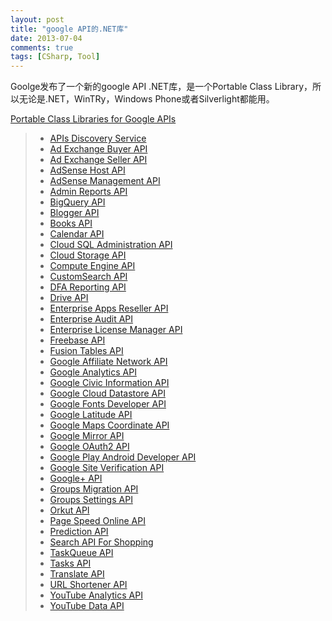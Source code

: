 ```yaml
---
layout: post
title: "google API的.NET库"
date: 2013-07-04
comments: true
tags: [CSharp, Tool]
---
```

<p>Goolge发布了一个新的google API .NET库，是一个Portable Class Library，所以无论是.NET，WinTRy，Windows Phone或者Silverlight都能用。</p>
<p><a href="http://www.infoq.com/news/2013/07/Google-API-PCL">Portable Class Libraries for Google APIs</a></p>
<blockquote>
<ul>
<li><a href="http://code.google.com/p/google-api-dotnet-client/wiki/APIs#APIs_Discovery_Service">APIs Discovery Service</a></li>
<li><a href="http://code.google.com/p/google-api-dotnet-client/wiki/APIs#Ad_Exchange_Buyer_API">Ad Exchange Buyer API</a></li>
<li><a href="http://code.google.com/p/google-api-dotnet-client/wiki/APIs#Ad_Exchange_Seller_API">Ad Exchange Seller API</a></li>
<li><a href="http://code.google.com/p/google-api-dotnet-client/wiki/APIs#AdSense_Host_API">AdSense Host API</a></li>
<li><a href="http://code.google.com/p/google-api-dotnet-client/wiki/APIs#AdSense_Management_API">AdSense Management API</a></li>
<li><a href="http://code.google.com/p/google-api-dotnet-client/wiki/APIs#Admin_Reports_API">Admin Reports API</a></li>
<li><a href="http://code.google.com/p/google-api-dotnet-client/wiki/APIs#BigQuery_API">BigQuery API</a></li>
<li><a href="http://code.google.com/p/google-api-dotnet-client/wiki/APIs#Blogger_API">Blogger API</a></li>
<li><a href="http://code.google.com/p/google-api-dotnet-client/wiki/APIs#Books_API">Books API</a></li>
<li><a href="http://code.google.com/p/google-api-dotnet-client/wiki/APIs#Calendar_API">Calendar API</a></li>
<li><a href="http://code.google.com/p/google-api-dotnet-client/wiki/APIs#Cloud_SQL_Administration_API">Cloud SQL Administration API</a></li>
<li><a href="http://code.google.com/p/google-api-dotnet-client/wiki/APIs#Cloud_Storage_API">Cloud Storage API</a></li>
<li><a href="http://code.google.com/p/google-api-dotnet-client/wiki/APIs#Compute_Engine_API">Compute Engine API</a></li>
<li><a href="http://code.google.com/p/google-api-dotnet-client/wiki/APIs#CustomSearch_API">CustomSearch API</a></li>
<li><a href="http://code.google.com/p/google-api-dotnet-client/wiki/APIs#DFA_Reporting_API">DFA Reporting API</a></li>
<li><a href="http://code.google.com/p/google-api-dotnet-client/wiki/APIs#Drive_API">Drive API</a></li>
<li><a href="http://code.google.com/p/google-api-dotnet-client/wiki/APIs#Enterprise_Apps_Reseller_API">Enterprise Apps Reseller API</a></li>
<li><a href="http://code.google.com/p/google-api-dotnet-client/wiki/APIs#Enterprise_Audit_API">Enterprise Audit API</a></li>
<li><a href="http://code.google.com/p/google-api-dotnet-client/wiki/APIs#Enterprise_License_Manager_API">Enterprise License Manager API</a></li>
<li><a href="http://code.google.com/p/google-api-dotnet-client/wiki/APIs#Freebase_API">Freebase API</a></li>
<li><a href="http://code.google.com/p/google-api-dotnet-client/wiki/APIs#Fusion_Tables_API">Fusion Tables API</a></li>
<li><a href="http://code.google.com/p/google-api-dotnet-client/wiki/APIs#Google_Affiliate_Network_API">Google Affiliate Network API</a></li>
<li><a href="http://code.google.com/p/google-api-dotnet-client/wiki/APIs#Google_Analytics_API">Google Analytics API</a></li>
<li><a href="http://code.google.com/p/google-api-dotnet-client/wiki/APIs#Google_Civic_Information_API">Google Civic Information API</a></li>
<li><a href="http://code.google.com/p/google-api-dotnet-client/wiki/APIs#Google_Cloud_Datastore_API">Google Cloud Datastore API</a></li>
<li><a href="http://code.google.com/p/google-api-dotnet-client/wiki/APIs#Google_Fonts_Developer_API">Google Fonts Developer API</a></li>
<li><a href="http://code.google.com/p/google-api-dotnet-client/wiki/APIs#Google_Latitude_API">Google Latitude API</a></li>
<li><a href="http://code.google.com/p/google-api-dotnet-client/wiki/APIs#Google_Maps_Coordinate_API">Google Maps Coordinate API</a></li>
<li><a href="http://code.google.com/p/google-api-dotnet-client/wiki/APIs#Google_Mirror_API">Google Mirror API</a></li>
<li><a href="http://code.google.com/p/google-api-dotnet-client/wiki/APIs#Google_OAuth2_API">Google OAuth2 API</a></li>
<li><a href="http://code.google.com/p/google-api-dotnet-client/wiki/APIs#Google_Play_Android_Developer_API">Google Play Android Developer API</a></li>
<li><a href="http://code.google.com/p/google-api-dotnet-client/wiki/APIs#Google_Site_Verification_API">Google Site Verification API</a></li>
<li><a href="http://code.google.com/p/google-api-dotnet-client/wiki/APIs#Google+_API">Google+ API</a></li>
<li><a href="http://code.google.com/p/google-api-dotnet-client/wiki/APIs#Groups_Migration_API">Groups Migration API</a></li>
<li><a href="http://code.google.com/p/google-api-dotnet-client/wiki/APIs#Groups_Settings_API">Groups Settings API</a></li>
<li><a href="http://code.google.com/p/google-api-dotnet-client/wiki/APIs#Orkut_API">Orkut API</a></li>
<li><a href="http://code.google.com/p/google-api-dotnet-client/wiki/APIs#Page_Speed_Online_API">Page Speed Online API</a></li>
<li><a href="http://code.google.com/p/google-api-dotnet-client/wiki/APIs#Prediction_API">Prediction API</a></li>
<li><a href="http://code.google.com/p/google-api-dotnet-client/wiki/APIs#Search_API_For_Shopping">Search API For Shopping</a></li>
<li><a href="http://code.google.com/p/google-api-dotnet-client/wiki/APIs#TaskQueue_API">TaskQueue API</a></li>
<li><a href="http://code.google.com/p/google-api-dotnet-client/wiki/APIs#Tasks_API">Tasks API</a></li>
<li><a href="http://code.google.com/p/google-api-dotnet-client/wiki/APIs#Translate_API">Translate API</a></li>
<li><a href="http://code.google.com/p/google-api-dotnet-client/wiki/APIs#URL_Shortener_API">URL Shortener API</a></li>
<li><a href="http://code.google.com/p/google-api-dotnet-client/wiki/APIs#YouTube_Analytics_API">YouTube Analytics API</a></li>
<li><a href="http://code.google.com/p/google-api-dotnet-client/wiki/APIs#YouTube_Data_API">YouTube Data API</a></li>
</ul>
</blockquote>